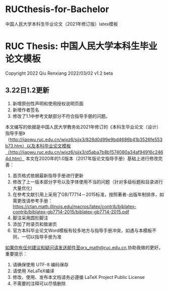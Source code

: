 # RUCthesis-for-Bachelor
中国人民大学本科生毕业论文（2021年修订版）latex模板
# RUC Thesis: 中国人民大学本科生毕业论文模板
Copyright 2022  Qiu Renxiang
2022/03/02 v1.2 beta

## 3.22日1.2更新
1. 新增原创性声明和使用授权说明页面
2. 新增作者签名
3. 修改了1.1中参考文献部分不符合指导手册的问题。

本文编写的依据是中国人民大学教务处2021年修订的《本科生毕业论文（设计）指导手册》（http://jiaowu.ruc.edu.cn/wjxz6/sjjx3/828d0d99e9bd4686b41b3526fe553b73.htm）以及本科毕业论文模板（http://jiaowu.ruc.edu.cn/wjxz6/sjjx3/d5aba7b8b1574080a34af94916c2464d.htm）
本文在2020年的1.0版本（2017年版论文指导手册）基础上进行修改完善：
1. 首页格式依据最新指导手册进行更新
2. 修改了上一版本部分字号以及字体使用不当的问题（针对多级标题和目录进行大量优化）
3. 在参考文献引用上采用了GB/T7714－2015标准，按照著者-出版年制排序，如需更改请参考手册：https://ctan.math.illinois.edu/macros/latex/contrib/biblatex-contrib/biblatex-gb7714-2015/biblatex-gb7714-2015.pdf
4. 脚注采用圆形脚注
5. 添加了附录页和致谢页
6. 官方本科毕业论文Word模板有较多地方与指导手册冲突，如遇与本模板不同，一切以指导手册为准



如果你有任何建议和疑问请发送邮件至qrx_math@ruc.edu.cn,协助我做的更好。
重要提示：
  1. 请确保使用 UTF-8 编码保存
  2. 请使用 XeLaTeX编译
  3. 修改、使用、发布本文档请务必遵循 LaTeX Project Public License
  4. 不需要的注释可以尽情删除
